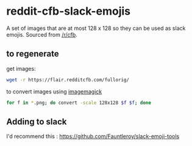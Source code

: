 # reddit-cfb-slack-emojis

A set of images that are at most 128 x 128 so they can be used as slack emojis. Sourced from [/r/cfb](https://www.reddit.com/r/cfb). 

## to regenerate

get images: 

```bash
wget -r https://flair.redditcfb.com/fullorig/
```

to convert images using [imagemagick](https://www.imagemagick.org/script/index.php)

```bash
for f in *.png; do convert -scale 128x128 $f $f; done
```

## Adding to slack
I'd recommend this : https://github.com/Fauntleroy/slack-emoji-tools
